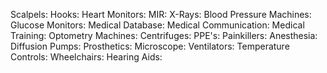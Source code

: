 Scalpels:
Hooks:
Heart Monitors:
MIR:
X-Rays:
Blood Pressure Machines:
Glucose Monitors:
Medical Database:
Medical Communication:
Medical Training:
Optometry Machines:
Centrifuges:
PPE's:
Painkillers:
Anesthesia:
Diffusion Pumps:
Prosthetics:
Microscope:
Ventilators:
Temperature Controls:
Wheelchairs:
Hearing Aids: 

